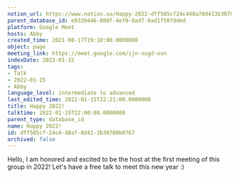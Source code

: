 ```yaml
---
notion_url: https://www.notion.so/Happy-2022-dff585cf24c448a78d413b30708b0767
parent_database_id: e9339446-880f-4ef0-8ad7-8ad1f507dded
platform: Google Meet
hosts: Abby
created_time: 2021-08-17T19:10:00.0000000
object: page
meeting_link: https://meet.google.com/ijn-vugd-osn
indexDate: 2022-01-15
tags:
- Talk
- 2022-01-15
- Abby
language_level: intermediate to advanced
last_edited_time: 2022-01-15T22:21:00.0000000
title: Happy 2022!
talktime: 2022-01-15T22:00:00.0000000
parent_type: database_id
name: Happy 2022!
id: dff585cf-24c4-48a7-8d41-3b30708b0767
archived: false
---
```


Hello, I am honored and excited to be the host at the first meeting of this group in 2022! Let's have a free talk to meet this new year :)





